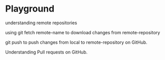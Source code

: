# Playground
understanding remote repositories

using git fetch remote-name to download changes from remote-repository

git push to push changes from local to remote-repository on GitHub.

Understanding Pull requests on GitHub.  
